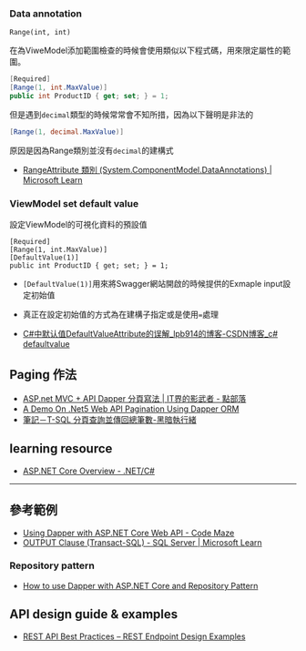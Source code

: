 

### Data annotation 

`Range(int, int)`

在為ViweModel添加範圍檢查的時候會使用類似以下程式碼，用來限定屬性的範圍。

``` C#
[Required]
[Range(1, int.MaxValue)]
public int ProductID { get; set; } = 1;
```

但是遇到`decimal`類型的時候常常會不知所措，因為以下聲明是非法的

```C#
[Range(1, decimal.MaxValue)]
```

原因是因為Range類別並沒有`decimal`的建構式

- [RangeAttribute 類別 (System.ComponentModel.DataAnnotations) | Microsoft Learn](https://learn.microsoft.com/zh-tw/dotnet/api/system.componentmodel.dataannotations.rangeattribute?view=net-7.0)

### ViewModel set default value

設定ViewModel的可視化資料的預設值

```
[Required]
[Range(1, int.MaxValue)]
[DefaultValue(1)]
public int ProductID { get; set; } = 1;
```

- `[DefaultValue(1)]`用來將Swagger網站開啟的時候提供的Exmaple input設定初始值
- 真正在設定初始值的方式為在建構子指定或是使用`=`處理

- [C#中默认值DefaultValueAttribute的误解_lpb914的博客-CSDN博客_c# defaultvalue](https://blog.csdn.net/lpb914/article/details/119751076)

## Paging 作法

- [ASP.net MVC + API Dapper 分頁寫法 | IT界的影武者 - 點部落](https://dotblogs.com.tw/bda605/2022/03/12/153046)
- [A Demo On .Net5 Web API Pagination Using Dapper ORM](https://www.learmoreseekmore.com/2021/08/demo-on-dotnet5-web-api-pagination-using-dapper-orm.html)
- [筆記－T-SQL 分頁查詢並傳回總筆數-黑暗執行緒](https://blog.darkthread.net/blog/tsql-paging-and-get-totalcount/)

## learning resource

- [ASP.NET Core Overview - .NET/C#](https://baldur.gitbook.io/net-c/)

---

## 參考範例

- [Using Dapper with ASP.NET Core Web API - Code Maze](https://code-maze.com/using-dapper-with-asp-net-core-web-api/)
- [OUTPUT Clause (Transact-SQL) - SQL Server | Microsoft Learn](https://learn.microsoft.com/en-us/sql/t-sql/queries/output-clause-transact-sql?view=sql-server-ver16)


### Repository pattern

- [How to use Dapper with ASP.NET Core and Repository Pattern](https://blog.christian-schou.dk/how-to-use-dapper-with-asp-net-core/)

## API design guide & examples

- [REST API Best Practices – REST Endpoint Design Examples](https://www.freecodecamp.org/news/rest-api-best-practices-rest-endpoint-design-examples/)